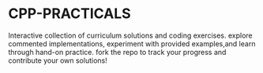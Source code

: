 # CPP-PRACTICALS
Interactive collection of curriculum solutions and coding exercises. explore commented implementations, experiment with provided examples,and learn through hand-on practice. fork the repo to track your progress and contribute your own solutions!
